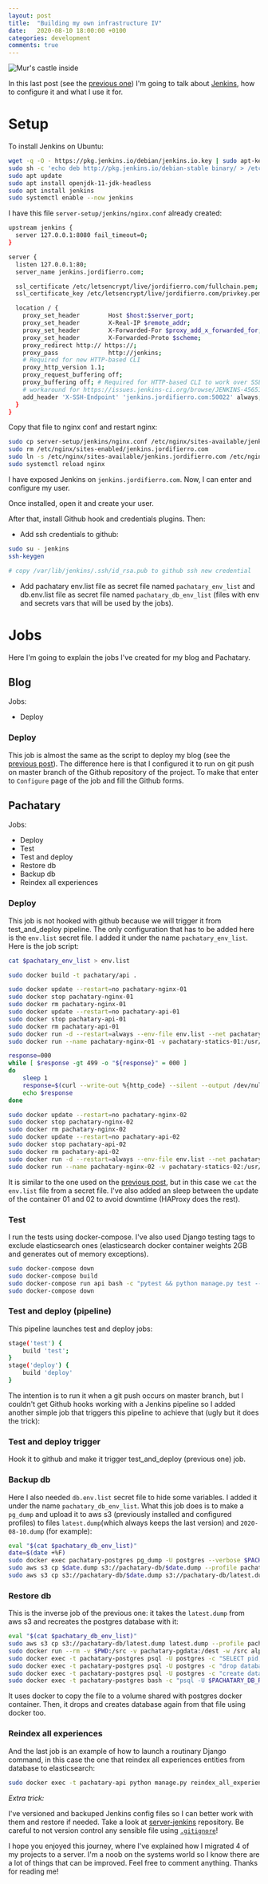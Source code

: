 ```yaml
---
layout: post
title:  "Building my own infrastructure IV"
date:   2020-08-10 18:00:00 +0100
categories: development
comments: true
---
```


![Mur's castle inside](/assets/images/infrastructure_castle_inside.png)

In this last post
(see the [previous one](https://jordifierro.com/building-my-own-infrastructure-3))
I'm going to talk about [Jenkins](https://www.jenkins.io),
how to configure it and what I use it for.

# Setup

To install Jenkins on Ubuntu:

```bash
wget -q -O - https://pkg.jenkins.io/debian/jenkins.io.key | sudo apt-key add -
sudo sh -c 'echo deb http://pkg.jenkins.io/debian-stable binary/ > /etc/apt/sources.list.d/jenkins.list'
sudo apt update
sudo apt install openjdk-11-jdk-headless
sudo apt install jenkins
sudo systemctl enable --now jenkins
```

I have this file `server-setup/jenkins/nginx.conf` already created:
```bash
upstream jenkins {
  server 127.0.0.1:8080 fail_timeout=0;
}

server {
  listen 127.0.0.1:80;
  server_name jenkins.jordifierro.com;

  ssl_certificate /etc/letsencrypt/live/jordifierro.com/fullchain.pem;
  ssl_certificate_key /etc/letsencrypt/live/jordifierro.com/privkey.pem;

  location / {
    proxy_set_header        Host $host:$server_port;
    proxy_set_header        X-Real-IP $remote_addr;
    proxy_set_header        X-Forwarded-For $proxy_add_x_forwarded_for;
    proxy_set_header        X-Forwarded-Proto $scheme;
    proxy_redirect http:// https://;
    proxy_pass              http://jenkins;
    # Required for new HTTP-based CLI
    proxy_http_version 1.1;
    proxy_request_buffering off;
    proxy_buffering off; # Required for HTTP-based CLI to work over SSL
    # workaround for https://issues.jenkins-ci.org/browse/JENKINS-45651
    add_header 'X-SSH-Endpoint' 'jenkins.jordifierro.com:50022' always;
  }
}
```

Copy that file to nginx conf and restart nginx:
```bash
sudo cp server-setup/jenkins/nginx.conf /etc/nginx/sites-available/jenkins.jordifierro.com
sudo rm /etc/nginx/sites-enabled/jenkins.jordifierro.com
sudo ln -s /etc/nginx/sites-available/jenkins.jordifierro.com /etc/nginx/sites-enabled/
sudo systemctl reload nginx
```

I have exposed Jenkins on `jenkins.jordifierro.com`.
Now, I can enter and configure my user.

Once installed, open it and create your user.

After that, install Github hook and credentials plugins. Then:

* Add ssh credentials to github:

```bash
sudo su - jenkins
ssh-keygen

# copy /var/lib/jenkins/.ssh/id_rsa.pub to github ssh new credential
```

* Add pachatary env.list file as secret file named `pachatary_env_list`
and db.env.list file as secret file named `pachatary_db_env_list`
(files with env and secrets vars that will be used by the jobs).

# Jobs

Here I'm going to explain the jobs I've created for my blog and Pachatary.

## Blog

Jobs:

* Deploy

### Deploy

This job is almost the same as the script to deploy my blog
(see the [previous post](https://jordifierro.com/building-my-own-infrastructure-3)).
The difference here is that I configured it
to run on git push on master branch of the Github repository of the project.
To make that enter to `Configure` page of the job and fill the Github forms.

## Pachatary

Jobs:

* Deploy
* Test
* Test and deploy
* Restore db
* Backup db
* Reindex all experiences

### Deploy

This job is not hooked with github because we will trigger it
from test_and_deploy pipeline.
The only configuration that has to be added here is the `env.list` secret file.
I added it under the name `pachatary_env_list`.
Here is the job script:

```bash
cat $pachatary_env_list > env.list

sudo docker build -t pachatary/api .

sudo docker update --restart=no pachatary-nginx-01
sudo docker stop pachatary-nginx-01
sudo docker rm pachatary-nginx-01
sudo docker update --restart=no pachatary-api-01
sudo docker stop pachatary-api-01
sudo docker rm pachatary-api-01
sudo docker run -d --restart=always --env-file env.list --net pachatary-net -v pachatary-statics-01:/code/pachatary/staticfiles --name pachatary-api-01 -e INTERNAL_IP=127.0.1.1 -t pachatary/api
sudo docker run --name pachatary-nginx-01 -v pachatary-statics-01:/usr/share/nginx/html/static:ro -v /etc/nginx/sites-available/api.pachatary.com/nginx-01.conf:/etc/nginx/nginx.conf:ro -p 127.0.1.1:80:80 --net pachatary-net --restart=always -d nginx

response=000
while [ $response -gt 499 -o "${response}" = 000 ]
do
    sleep 1
    response=$(curl --write-out %{http_code} --silent --output /dev/null 127.0.1.1)
    echo $response
done

sudo docker update --restart=no pachatary-nginx-02
sudo docker stop pachatary-nginx-02
sudo docker rm pachatary-nginx-02
sudo docker update --restart=no pachatary-api-02
sudo docker stop pachatary-api-02
sudo docker rm pachatary-api-02
sudo docker run -d --restart=always --env-file env.list --net pachatary-net -v pachatary-statics-02:/code/pachatary/staticfiles --name pachatary-api-02 -e INTERNAL_IP=127.0.1.2 -t pachatary/api
sudo docker run --name pachatary-nginx-02 -v pachatary-statics-02:/usr/share/nginx/html/static:ro -v /etc/nginx/sites-available/api.pachatary.com/nginx-02.conf:/etc/nginx/nginx.conf:ro -p 127.0.1.2:80:80 --net pachatary-net --restart=always -d nginx
```

It is similar to the one used on the
[previous post](https://jordifierro.com/bulding-my-own-infrastructure-3),
but in this case we `cat` the `env.list` file from a secret file.
I've also added an sleep between the update of the container
01 and 02 to avoid downtime (HAProxy does the rest).

### Test

I run the tests using docker-compose.
I've also used Django testing tags to exclude elasticsearch ones
(elasticsearch docker container weights 2GB and generates out of memory exceptions).

```bash
sudo docker-compose down
sudo docker-compose build
sudo docker-compose run api bash -c "pytest && python manage.py test --exclude-tag=elasticsearch"
sudo docker-compose down
```

### Test and deploy (pipeline)

This pipeline launches test and deploy jobs:

```bash
stage('test') {
    build 'test';
}
stage('deploy') {
    build 'deploy'
}
```

The intention is to run it when a git push occurs on master branch,
but I couldn't get Github hooks working with a Jenkins pipeline
so I added another simple job that triggers this pipeline to achieve that
(ugly but it does the trick):

### Test and deploy trigger

Hook it to github and make it trigger test_and_deploy (previous one) job.

### Backup db

Here I also needed `db.env.list` secret file to hide some variables.
I added it under the name `pachatary_db_env_list`.
What this job does is to make a `pg_dump` and upload it to aws s3
(previously installed and configured profiles)
to files `latest.dump`(which always keeps the last version) and `2020-08-10.dump` (for example):

```bash
eval "$(cat $pachatary_db_env_list)" 
date=$(date +%F)
sudo docker exec pachatary-postgres pg_dump -U postgres --verbose $PACHATARY_DB > $date.dump
sudo aws s3 cp $date.dump s3://pachatary-db/$date.dump --profile pachatary
sudo aws s3 cp s3://pachatary-db/$date.dump s3://pachatary-db/latest.dump --profile pachatary
```

### Restore db

This is the inverse job of the previous one: it takes the `latest.dump` from aws s3
and recreates the postgres database with it:

```bash
eval "$(cat $pachatary_db_env_list)" 
sudo aws s3 cp s3://pachatary-db/latest.dump latest.dump --profile pachatary
sudo docker run --rm -v $PWD:/src -v pachatary-pgdata:/dest -w /src alpine cp latest.dump /dest
sudo docker exec -t pachatary-postgres psql -U postgres -c "SELECT pid, pg_terminate_backend(pid) FROM pg_stat_activity WHERE datname = '$PACHATARY_DB' AND pid <> pg_backend_pid();"
sudo docker exec -t pachatary-postgres psql -U postgres -c "drop database $PACHATARY_DB"
sudo docker exec -t pachatary-postgres psql -U postgres -c "create database $PACHATARY_DB with owner $PACHATARY_DB_ROLE"
sudo docker exec -t pachatary-postgres bash -c "psql -U $PACHATARY_DB_ROLE -d $PACHATARY_DB < /var/lib/postgresql/data/latest.dump"
```

It uses docker to copy the file to a volume shared with postgres docker container.
Then, it drops and creates database again from that file using docker too.

### Reindex all experiences

And the last job is an example of how to launch a routinary Django command,
in this case the one that reindex all experiences entities from database
to elasticsearch:

```bash
sudo docker exec -t pachatary-api python manage.py reindex_all_experiences
```


_Extra trick:_

I've versioned and backuped Jenkins config files
so I can better work with them and restore if needed.
Take a look at 
[server-jenkins](https://github.com/jordifierro/server-jenkins) repository.
Be careful to not version control any sensible file using
[`.gitignore`](https://github.com/jordifierro/server-jenkins/blob/master/.gitignore)!


I hope you enjoyed this journey, where I've explained how I migrated
4 of my projects to a server.
I'm a noob on the systems world so I know there are a lot of things that can be improved.
Feel free to comment anything. Thanks for reading me!

